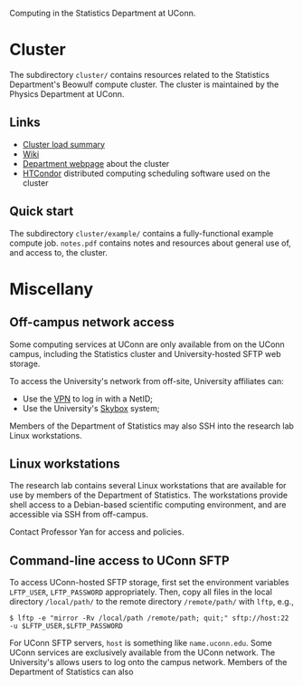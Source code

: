 
Computing in the Statistics Department at UConn.

# Cluster

The subdirectory `cluster/` contains resources related to the
Statistics Department's Beowulf compute cluster. The cluster is
maintained by the Physics Department at UConn.

## Links

* [Cluster load summary](http://gryphn.phys.uconn.edu/cgi-bin/uconn_stat.cgi)
* [Wiki](http://gryphn.phys.uconn.edu/statswiki/index.php/Main_Page)
* [Department webpage](http://stat.uconn.edu/cluster/) about the cluster
* [HTCondor](https://research.cs.wisc.edu/htcondor/) distributed
  computing scheduling software used on the cluster

## Quick start

The subdirectory `cluster/example/` contains a fully-functional
example compute job. `notes.pdf` contains notes and resources about
general use of, and access to, the cluster.

# Miscellany

## Off-campus network access

Some computing services at UConn are only available from on the UConn
campus, including the Statistics cluster and University-hosted SFTP
web storage.

To access the University's network from off-site, University
affiliates can:

* Use the
  [VPN](http://remoteaccess.uconn.edu/vpn-overview/connect-via-vpn-client-2/) to
  log in with a NetID;
* Use the University's [Skybox](http://skybox.uconn.edu/) system;

Members of the Department of Statistics may also SSH into the research
lab Linux workstations.

## Linux workstations

The research lab contains several Linux workstations that are
available for use by members of the Department of Statistics. The
workstations provide shell access to a Debian-based scientific
computing environment, and are accessible via SSH from off-campus.

Contact Professor Yan for access and policies.

## Command-line access to UConn SFTP

To access UConn-hosted SFTP storage, first set the environment
variables `LFTP_USER`, `LFTP_PASSWORD` appropriately. Then, copy all
files in the local directory `/local/path/` to the remote directory
`/remote/path/` with `lftp`, e.g.,

```
$ lftp -e "mirror -Rv /local/path /remote/path; quit;" sftp://host:22 -u $LFTP_USER,$LFTP_PASSWORD
```

For UConn SFTP servers, `host` is something like
`name.uconn.edu`. Some UConn services are exclusively available from
the UConn network. The
University's
 allows
users to log onto the campus network. Members of the Department of
Statistics can also

